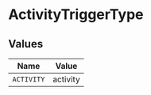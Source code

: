 # ActivityTriggerType


## Values

| Name       | Value      |
| ---------- | ---------- |
| `ACTIVITY` | activity   |